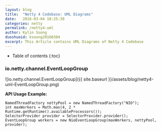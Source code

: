 ```yaml
---
layout: blog
title:  "Netty 4 Codebase: UML Diagrams"
date:   2016-03-04 18:25:30
categories: netty
permalink: /netty4-uml
author: Kylin Soong
duoshuoid: ksoong20160304
excerpt: This Article contains UML Diagrams of Netty 4 Codebase
---
```


* Table of contents
{:toc}

### io.netty.channel.EventLoopGroup

![io.netty.channel.EventLoopGroup]({{ site.baseurl }}/assets/blog/netty4-uml-EventLoopGroup.png)


**API Usage Example:**

~~~
NamedThreadFactory nettyPool = new NamedThreadFactory("NIO");
int maxWorkers = Math.max(4, 2 * Runtime.getRuntime().availableProcessors());
SelectorProvider provider = SelectorProvider.provider();
EventLoopGroup workers = new NioEventLoopGroup(maxWorkers, nettyPool, provider);
~~~
